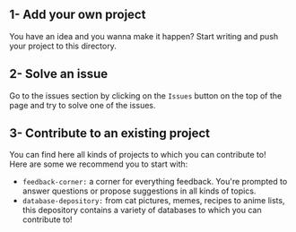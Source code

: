 ## 1- Add your own project

You have an idea and you wanna make it happen? Start writing and push your project to this directory.

## 2- Solve an issue

Go to the issues section by clicking on the ```Issues``` button on the top of the page and try to solve one of the issues.

## 3- Contribute to an existing project
You can find here all kinds of projects to which you can contribute to!<br>
Here are some we recommend you to start with:
* ```feedback-corner:``` a corner for everything feedback. You're prompted to answer questions or propose suggestions in all kinds of topics.
* ```database-depository:``` from cat pictures, memes, recipes to anime lists, this depository contains a variety of databases to which you can contribute to!

